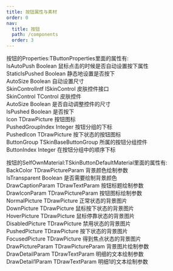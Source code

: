 ```yaml
---
title: 按钮属性与素材
order: 0
nav:
  title: 按钮
  path: /components
  order: 3
---
```


按钮的Properties:TButtonProperties里面的属性有:  
IsAutoPush	Boolean	鼠标点击的时候是否自动设置按下属性  
StaticIsPushed	Boolean	静态地设置是否按下  
AutoSize	Boolean	自动设置尺寸   
SkinControlIntf	ISkinControl	皮肤控件接口    
SkinControl	TControl	皮肤控件  
AutoSize	Boolean	是否自动调整控件的尺寸  
IsPushed	Boolean	是否按下  
Icon	TDrawPicture	按钮图标  
PushedGroupIndex	Integer	按钮分组的下标  
PushedIcon	TDrawPicture	按下状态的按钮图标  
ButtonGroup	TSkinBaseButtonGroup	所属的按钮分组控件  
ButtonIndex	Integer	在按钮分组中的顺序下标  

按钮的SelfOwnMaterial:TSkinButtonDefaultMaterial里面的属性有:  
BackColor	TDrawPictureParam	背景颜色绘制参数		  
IsTransparent Boolean	是否需要绘制背景颜色		  
DrawCaptionParam	TDrawTextParam	按钮标题绘制参数  
DrawIconParam	TDrawPictureParam	按钮图标绘制参数  
NormalPicture	TDrawPicture	正常状态的背景图片  
DownPicture	TDrawPicture	鼠标按下状态的背景图片  
HoverPicture	TDrawPicture	鼠标停靠状态的背景图片  
DisabledPicture	TDrawPicture	禁用状态的背景图片  
PushedPicture	TDrawPicture	按下状态的背景图片  
FocusedPicture	TDrawPicture	得到焦点状态的背景图片  
DrawPictureParam	TDrawPictureParam	背景图片绘制参数  
DrawDetailParam	TDrawTextParam	明细的文本绘制参数  
DrawDetail1Param	TDrawTextParam	明细1的文本绘制参数  
		